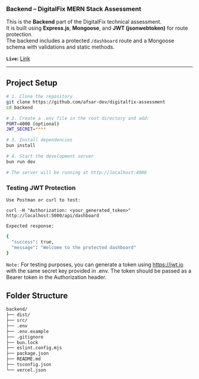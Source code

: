 ### Backend – DigitalFix MERN Stack Assessment

This is the **Backend** part of the DigitalFix technical assessment.  
It is built using **Express.js**, **Mongoose**, and **JWT (jsonwebtoken)** for route protection.  
The backend includes a protected `/dashboard` route and a Mongoose schema with validations and static methods.

**`Live`:** [Link](https://backend-pi-smoky-10.vercel.app/)  

---

## Project Setup

```bash
# 1. Clone the repository
git clone https://github.com/afsar-dev/digitalfix-assessment
cd backend

# 2. Create a .env file in the root directory and add:
PORT=4000 (optional)
JWT_SECRET=****

# 3. Install dependencies
bun install

# 4. Start the development server
bun run dev

# The server will be running at http://localhost:4000
```

### Testing JWT Protection
`Use Postman or curl to test:`

```
curl -H "Authorization: <your_generated_token>" http://localhost:5000/api/dashboard
```

`Expected response:`

```bash
{
  "success": true,
  "message": "Welcome to the protected dashboard"
}
```

`Note:` For testing purposes, you can generate a token using https://jwt.io with the same secret key provided in .env. The token should be passed as a Bearer token in the Authorization header.

## Folder Structure

```sh
backend/
├── dist/
├── src/
├── .env
├── .env.example
├── .gitignore
├── bun.lock
├── eslint.config.mjs
├── package.json
├── README.md
├── tsconfig.json
└── vercel.json
```
